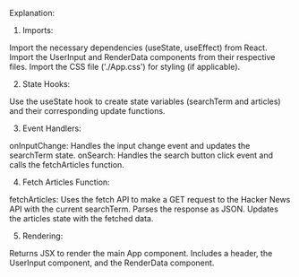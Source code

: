 Explanation:

1. Imports:

Import the necessary dependencies (useState, useEffect) from React.
Import the UserInput and RenderData components from their respective files.
Import the CSS file ('./App.css') for styling (if applicable).


2. State Hooks:

Use the useState hook to create state variables (searchTerm and articles) and their corresponding update functions.


3. Event Handlers:

onInputChange: Handles the input change event and updates the searchTerm state.
onSearch: Handles the search button click event and calls the fetchArticles function.


4. Fetch Articles Function:

fetchArticles: Uses the fetch API to make a GET request to the Hacker News API with the current searchTerm.
Parses the response as JSON.
Updates the articles state with the fetched data.


5. Rendering:

Returns JSX to render the main App component.
Includes a header, the UserInput component, and the RenderData component.
